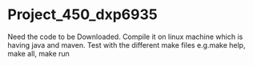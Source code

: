 Project_450_dxp6935
===================
Need the code to be Downloaded.
Compile it on linux machine which is having java and maven.
Test with the different make files e.g.make help, make all, make run

